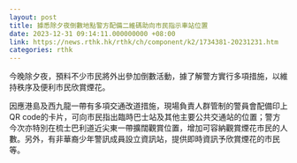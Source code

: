 ```yaml
---
layout: post
title: 據悉除夕夜倒數地點警方配備二維碼助向市民指示車站位置
date: 2023-12-31 09:14:11.000000000 +08:00
link: https://news.rthk.hk/rthk/ch/component/k2/1734381-20231231.htm
categories: rthk
---
```


今晚除夕夜，預料不少市民將外出參加倒數活動，據了解警方實行多項措施，以維持秩序及便利市民欣賞煙花。

因應港島及西九龍一帶有多項交通改道措施，現場負責人群管制的警員會配備印上QR code的卡片，可向市民指出臨時巴士站及其他主要公共交通站的位置；警方今次亦特別在梳士巴利道近尖東一帶擴闊觀賞位置，增加可容納觀賞煙花市民的人數。另外，有非華裔少年警訊成員設立資訊站，提供即時資訊予欣賞煙花的市民等。
